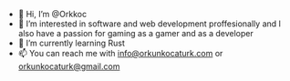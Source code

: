 - 👋 Hi, I’m @Orkkoc
- 👀 I’m interested in software and web development proffesionally and I also have a passion for gaming as a gamer and as a developer 
- 🌱 I’m currently learning Rust
- 📫 You can reach me with info@orkunkocaturk.com or orkunkocaturk@gmail.com
<!---
Orkkoc/Orkkoc is a ✨ special ✨ repository because its `README.md` (this file) appears on your GitHub profile.
You can click the Preview link to take a look at your changes.
--->
